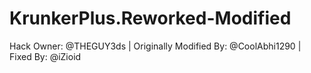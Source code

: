 # KrunkerPlus.Reworked-Modified
Hack Owner: @THEGUY3ds | Originally Modified By: @CoolAbhi1290 | Fixed By: @iZioid
